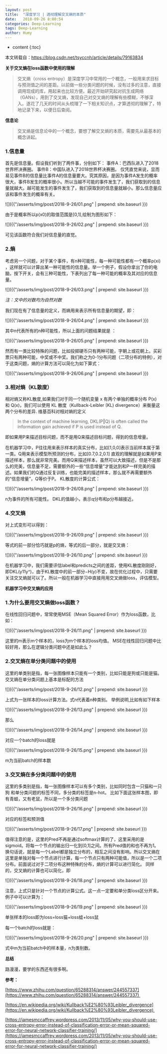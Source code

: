```yaml
---
layout: post
title:  "深度学习 | 透彻理解交叉熵的本质"
date:   2018-09-26 8:00:54
categories: Deep-Learning
tags: Deep-Learning
author: Humy
---
```

* content
{:toc}






本文转载自：https://blog.csdn.net/tsyccnh/article/details/79163834

**关于交叉熵在loss函数中使用的理解**

>交叉熵（cross entropy）是深度学习中常用的一个概念，一般用来求目标与预测值之间的差距。以前做一些分类问题的时候，没有过多的注意，直接调用现成的库，用起来也比较方便。最近开始研究起对抗生成网络（GANs），用到了交叉熵，发现自己对交叉熵的理解有些模糊，不够深入。遂花了几天的时间从头梳理了一下相关知识点，才算透彻的理解了，特地记录下来，以便日后查阅。

**信息论**

>交叉熵是信息论中的一个概念，要想了解交叉熵的本质，需要先从最基本的概念讲起。

### 1.信息量

首先是信息量。假设我们听到了两件事，分别如下：
事件A：巴西队进入了2018世界杯决赛圈。
事件B：中国队进入了2018世界杯决赛圈。
仅凭直觉来说，显而易见事件B的信息量比事件A的信息量要大。究其原因，是因为事件A发生的概率很大，事件B发生的概率很小。所以当越不可能的事件发生了，我们获取到的信息量就越大。越可能发生的事件发生了，我们获取到的信息量就越小。那么信息量应该和事件发生的概率有关。

![]({{"/asserts/img/post/2018-9-26/01.png" | prepend: site.baseurl }})

由于是概率所以p(x0)的取值范围是[0,1],绘制为图形如下：

![]({{"/asserts/img/post/2018-9-26/02.png" | prepend: site.baseurl }})

可见该函数符合我们对信息量的直觉。

### 2.熵

考虑另一个问题，对于某个事件，有n种可能性，每一种可能性都有一个概率p(xi) ，这样就可以计算出某一种可能性的信息量。举一个例子，假设你拿出了你的电脑，按下开关，会有三种可能性，下表列出了每一种可能的概率及其对应的信息量。

![]({{"/asserts/img/post/2018-9-26/03.png" | prepend: site.baseurl }})

*注：文中的对数均为自然对数*

我们现在有了信息量的定义，而熵用来表示所有信息量的期望，即：

![]({{"/asserts/img/post/2018-9-26/04.png" | prepend: site.baseurl }})

其中n代表所有的n种可能性，所以上面的问题结果就是 ：

![]({{"/asserts/img/post/2018-9-26/05.png" | prepend: site.baseurl }})

然而有一类比较特殊的问题，比如投掷硬币只有两种可能，字朝上或花朝上。买彩票只有两种可能，中奖或不中奖。我们称之为0-1分布问题（二项分布的特例），对于这类问题，熵的计算方法可以简化为如下算式：

![]({{"/asserts/img/post/2018-9-26/06.png" | prepend: site.baseurl }})

### 3.相对熵（KL散度）

相对熵又称KL散度,如果我们对于同一个随机变量 x 有两个单独的概率分布 P(x) 和 Q(x)，我们可以使用 KL 散度（Kullback-Leibler (KL) divergence）来衡量这两个分布的差异.
维基百科对相对熵的定义

>In the context of machine learning, DKL(P‖Q) is often called the information gain achieved if P is used instead of Q.

即如果用P来描述目标问题，而不是用Q来描述目标问题，得到的信息增量。

在机器学习中，P往往用来表示样本的真实分布，比如[1,0,0]表示当前样本属于第一类。Q用来表示模型所预测的分布，比如[0.7,0.2,0.1]
直观的理解就是如果用P来描述样本，那么就非常完美。而用Q来描述样本，虽然可以大致描述，但是不是那么的完美，信息量不足，需要额外的一些“信息增量”才能达到和P一样完美的描述。如果我们的Q通过反复训练，也能完美的描述样本，那么就不再需要额外的“信息增量”，Q等价于P。
KL散度的计算公式：

![]({{"/asserts/img/post/2018-9-26/08.png" | prepend: site.baseurl }})

n为事件的所有可能性。
DKL的值越小，表示q分布和p分布越接近。

### 4.交叉熵

对上式变形可以得到：

![]({{"/asserts/img/post/2018-9-26/09.png" | prepend: site.baseurl }})

等式的前一部分恰巧就是p的熵，等式的后一部分，就是交叉熵：

![]({{"/asserts/img/post/2018-9-26/10.png" | prepend: site.baseurl }})

在机器学习中，我们需要评估label和predicts之间的差距，使用KL散度刚刚好，即DKL(y11y^)，由于KL散度中的前一部分−H(y)不变，故在优化过程中，只需要关注交叉熵就可以了。所以一般在机器学习中直接用用交叉熵做loss，评估模型。

**机器学习中交叉熵的应用**

### 1.为什么要用交叉熵做loss函数？

在线性回归问题中，常常使用MSE（Mean Squared Error）作为loss函数，比如：

![]({{"/asserts/img/post/2018-9-26/11.png" | prepend: site.baseurl }})

这里的m表示m个样本的，loss为m个样本的loss均值。
MSE在线性回归问题中比较好用，那么在逻辑分类问题中还是如此么？

### 2.交叉熵在单分类问题中的使用

这里的单类别是指，每一张图像样本只能有一个类别，比如只能是狗或只能是猫。
交叉熵在单分类问题上基本是标配的方法

![]({{"/asserts/img/post/2018-9-26/12.png" | prepend: site.baseurl }})

上式为一张样本的loss计算方法。式n代表着n种类别。
举例说明,比如有如下样本

![]({{"/asserts/img/post/2018-9-26/13.png" | prepend: site.baseurl }})

那么

![]({{"/asserts/img/post/2018-9-26/14.png" | prepend: site.baseurl }})

对应一个batch的loss就是

![]({{"/asserts/img/post/2018-9-26/15.png" | prepend: site.baseurl }})

m为当前batch的样本数

### 3.交叉熵在多分类问题中的使用

这里的多类别是指，每一张图像样本可以有多个类别，比如同时包含一只猫和一只狗
和单分类问题的标签不同，多分类的标签是n-hot。
比如下面这张样本图，即有青蛙，又有老鼠，所以是一个多分类问题

![]({{"/asserts/img/post/2018-9-26/16.png" | prepend: site.baseurl }})

对应的标签和预测值

![]({{"/asserts/img/post/2018-9-26/17.png" | prepend: site.baseurl }})

值得注意的是，这里的Pred不再是通过softmax计算的了，这里采用的是sigmoid。将每一个节点的输出归一化到[0,1]之间。所有Pred值的和也不再为1。换句话说，就是每一个Label都是独立分布的，相互之间没有影响。所以交叉熵在这里是单独对每一个节点进行计算，每一个节点只有两种可能值，所以是一个二项分布。前面说过对于二项分布这种特殊的分布，熵的计算可以进行简化。
同样的，交叉熵的计算也可以简化，即

![]({{"/asserts/img/post/2018-9-26/18.png" | prepend: site.baseurl }})

注意，上式只是针对一个节点的计算公式。这一点一定要和单分类loss区分开来。
例子中可以计算为：

![]({{"/asserts/img/post/2018-9-26/19.png" | prepend: site.baseurl }})

单张样本的loss即为loss=loss猫+loss蛙+loss鼠

每一个batch的loss就是：

![]({{"/asserts/img/post/2018-9-26/20.png" | prepend: site.baseurl }})

式中m为当前batch中的样本量，n为类别数。

**总结**

路漫漫，要学的东西还有很多啊。

**参考：**

[https://www.zhihu.com/question/65288314/answer/244557337](https://www.zhihu.com/question/65288314/answer/244557337) 

[https://en.wikipedia.org/wiki/Kullback%E2%80%93Leibler_divergence](https://en.wikipedia.org/wiki/Kullback%E2%80%93Leibler_divergence) 

[https://jamesmccaffrey.wordpress.com/2013/11/05/why-you-should-use-cross-entropy-error-instead-of-classification-error-or-mean-squared-error-for-neural-network-classifier-training/](https://jamesmccaffrey.wordpress.com/2013/11/05/why-you-should-use-cross-entropy-error-instead-of-classification-error-or-mean-squared-error-for-neural-network-classifier-training/)
